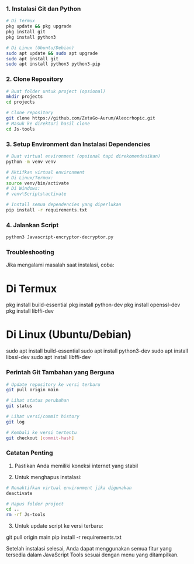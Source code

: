 
### 1. Instalasi Git dan Python

```bash
# Di Termux
pkg update && pkg upgrade
pkg install git
pkg install python3

# Di Linux (Ubuntu/Debian)
sudo apt update && sudo apt upgrade
sudo apt install git
sudo apt install python3 python3-pip
```

### 2. Clone Repository

```bash
# Buat folder untuk project (opsional)
mkdir projects
cd projects

# Clone repository
git clone https://github.com/ZetaGo-Aurum/Aleocrhopic.git
# Masuk ke direktori hasil clone
cd Js-tools
```

### 3. Setup Environment dan Instalasi Dependencies

```bash
# Buat virtual environment (opsional tapi direkomendasikan)
python -m venv venv

# Aktifkan virtual environment
# Di Linux/Termux:
source venv/bin/activate
# Di Windows:
# venv\Scripts\activate

# Install semua dependencies yang diperlukan
pip install -r requirements.txt
```


### 4. Jalankan Script

```bash
python3 Javascript-encryptor-decryptor.py
```


### Troubleshooting

Jika mengalami masalah saat instalasi, coba:
# Di Termux
pkg install build-essential
pkg install python-dev
pkg install openssl-dev
pkg install libffi-dev

# Di Linux (Ubuntu/Debian)
sudo apt install build-essential
sudo apt install python3-dev
sudo apt install libssl-dev
sudo apt install libffi-dev


### Perintah Git Tambahan yang Berguna

```bash
# Update repository ke versi terbaru
git pull origin main

# Lihat status perubahan
git status

# Lihat versi/commit history
git log

# Kembali ke versi tertentu
git checkout [commit-hash]
```



### Catatan Penting

1. Pastikan Anda memiliki koneksi internet yang stabil

2. Untuk menghapus instalasi:
```bash
# Nonaktifkan virtual environment jika digunakan
deactivate

# Hapus folder project
cd ..
rm -rf Js-tools
```

3. Untuk update script ke versi terbaru:
   
git pull origin main
pip install -r requirements.txt


Setelah instalasi selesai, Anda dapat menggunakan semua fitur yang tersedia dalam JavaScript Tools sesuai dengan menu yang ditampilkan.
